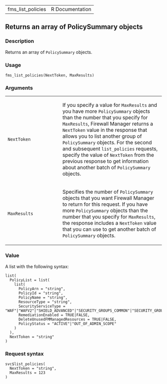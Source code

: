 <table style="width: 100%;">
<tbody>
<tr class="odd">
<td>fms_list_policies</td>
<td style="text-align: right;">R Documentation</td>
</tr>
</tbody>
</table>

## Returns an array of PolicySummary objects

### Description

Returns an array of `PolicySummary` objects.

### Usage

    fms_list_policies(NextToken, MaxResults)

### Arguments

<table>
<colgroup>
<col style="width: 35%" />
<col style="width: 65%" />
</colgroup>
<tbody>
<tr class="odd">
<td><code id="fms_list_policies_:_NextToken">NextToken</code></td>
<td><p>If you specify a value for <code>MaxResults</code> and you have
more <code>PolicySummary</code> objects than the number that you specify
for <code>MaxResults</code>, Firewall Manager returns a
<code>NextToken</code> value in the response that allows you to list
another group of <code>PolicySummary</code> objects. For the second and
subsequent <code>list_policies</code> requests, specify the value of
<code>NextToken</code> from the previous response to get information
about another batch of <code>PolicySummary</code> objects.</p></td>
</tr>
<tr class="even">
<td><code id="fms_list_policies_:_MaxResults">MaxResults</code></td>
<td><p>Specifies the number of <code>PolicySummary</code> objects that
you want Firewall Manager to return for this request. If you have more
<code>PolicySummary</code> objects than the number that you specify for
<code>MaxResults</code>, the response includes a <code>NextToken</code>
value that you can use to get another batch of
<code>PolicySummary</code> objects.</p></td>
</tr>
</tbody>
</table>

### Value

A list with the following syntax:

    list(
      PolicyList = list(
        list(
          PolicyArn = "string",
          PolicyId = "string",
          PolicyName = "string",
          ResourceType = "string",
          SecurityServiceType = "WAF"|"WAFV2"|"SHIELD_ADVANCED"|"SECURITY_GROUPS_COMMON"|"SECURITY_GROUPS_CONTENT_AUDIT"|"SECURITY_GROUPS_USAGE_AUDIT"|"NETWORK_FIREWALL"|"DNS_FIREWALL"|"THIRD_PARTY_FIREWALL"|"IMPORT_NETWORK_FIREWALL",
          RemediationEnabled = TRUE|FALSE,
          DeleteUnusedFMManagedResources = TRUE|FALSE,
          PolicyStatus = "ACTIVE"|"OUT_OF_ADMIN_SCOPE"
        )
      ),
      NextToken = "string"
    )

### Request syntax

    svc$list_policies(
      NextToken = "string",
      MaxResults = 123
    )
